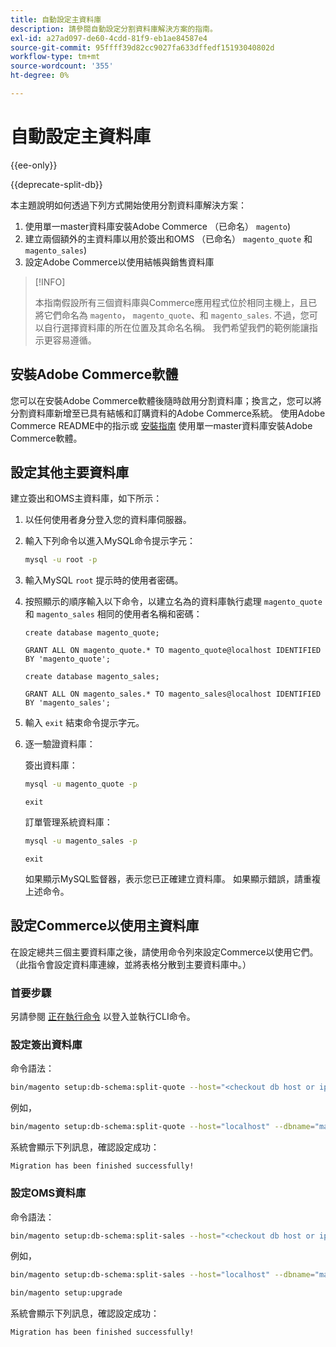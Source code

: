 ```yaml
---
title: 自動設定主資料庫
description: 請參閱自動設定分割資料庫解決方案的指南。
exl-id: a27ad097-de60-4cdd-81f9-eb1ae84587e4
source-git-commit: 95ffff39d82cc9027fa633dffedf15193040802d
workflow-type: tm+mt
source-wordcount: '355'
ht-degree: 0%

---
```


# 自動設定主資料庫

{{ee-only}}

{{deprecate-split-db}}

本主題說明如何透過下列方式開始使用分割資料庫解決方案：

1. 使用單一master資料庫安裝Adobe Commerce （已命名） `magento`)
1. 建立兩個額外的主資料庫以用於簽出和OMS （已命名） `magento_quote` 和 `magento_sales`)
1. 設定Adobe Commerce以使用結帳與銷售資料庫

>[!INFO]
>
>本指南假設所有三個資料庫與Commerce應用程式位於相同主機上，且已將它們命名為 `magento`， `magento_quote`、和 `magento_sales`. 不過，您可以自行選擇資料庫的所在位置及其命名名稱。 我們希望我們的範例能讓指示更容易遵循。

## 安裝Adobe Commerce軟體

您可以在安裝Adobe Commerce軟體後隨時啟用分割資料庫；換言之，您可以將分割資料庫新增至已具有結帳和訂購資料的Adobe Commerce系統。 使用Adobe Commerce README中的指示或 [安裝指南](../../installation/overview.md) 使用單一master資料庫安裝Adobe Commerce軟體。

## 設定其他主要資料庫

建立簽出和OMS主資料庫，如下所示：

1. 以任何使用者身分登入您的資料庫伺服器。
1. 輸入下列命令以進入MySQL命令提示字元：

   ```bash
   mysql -u root -p
   ```

1. 輸入MySQL `root` 提示時的使用者密碼。
1. 按照顯示的順序輸入以下命令，以建立名為的資料庫執行處理 `magento_quote` 和 `magento_sales` 相同的使用者名稱和密碼：

   ```shell
   create database magento_quote;
   ```

   ```shell
   GRANT ALL ON magento_quote.* TO magento_quote@localhost IDENTIFIED BY 'magento_quote';
   ```

   ```shell
   create database magento_sales;
   ```

   ```shell
   GRANT ALL ON magento_sales.* TO magento_sales@localhost IDENTIFIED BY 'magento_sales';
   ```

1. 輸入 `exit` 結束命令提示字元。

1. 逐一驗證資料庫：

   簽出資料庫：

   ```bash
   mysql -u magento_quote -p
   ```

   ```shell
   exit
   ```

   訂單管理系統資料庫：

   ```bash
   mysql -u magento_sales -p
   ```

   ```shell
   exit
   ```

   如果顯示MySQL監督器，表示您已正確建立資料庫。 如果顯示錯誤，請重複上述命令。

## 設定Commerce以使用主資料庫

在設定總共三個主要資料庫之後，請使用命令列來設定Commerce以使用它們。 （此指令會設定資料庫連線，並將表格分散到主要資料庫中。）

### 首要步驟

另請參閱 [正在執行命令](../cli/config-cli.md#running-commands) 以登入並執行CLI命令。

### 設定簽出資料庫

命令語法：

```bash
bin/magento setup:db-schema:split-quote --host="<checkout db host or ip>" --dbname="<name>" --username="<checkout db username>" --password="<password>"
```

例如，

```bash
bin/magento setup:db-schema:split-quote --host="localhost" --dbname="magento_quote" --username="magento_quote" --password="magento_quote"
```

系統會顯示下列訊息，確認設定成功：

```terminal
Migration has been finished successfully!
```

### 設定OMS資料庫

命令語法：

```bash
bin/magento setup:db-schema:split-sales --host="<checkout db host or ip>" --dbname="<name>" --username="<checkout db username>" --password="<password>"
```

例如，

```bash
bin/magento setup:db-schema:split-sales --host="localhost" --dbname="magento_sales" --username="magento_sales" --password="magento_sales"
```

```bash
bin/magento setup:upgrade
```

系統會顯示下列訊息，確認設定成功：

```terminal
Migration has been finished successfully!
```
